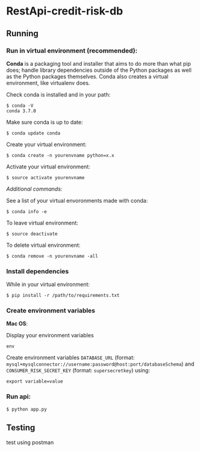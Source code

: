 # RestApi-credit-risk-db

## Running

### Run in virtual environment (recommended):

**Conda** is a packaging tool and installer that aims to do more than what pip does; handle library dependencies outside of the Python packages as well as the Python packages themselves. Conda also creates a virtual environment, like virtualenv does.

Check conda is installed and in your path:
```
$ conda -V
conda 3.7.0
```

Make sure conda is up to date:
```
$ conda update conda
```

Create your virtual environment:
```
$ conda create -n yourenvname python=x.x
```

Activate your virtual environment:
```
$ source activate yourenvname
```


*Additional commands:*

See a list of your virtual envoronments made with conda:
```
$ conda info -e
```

To leave virtual environment:
```
$ source deactivate
```

To delete virtual environment:
```
$ conda remove -n yourenvname -all
```


### Install dependencies

While in your virtual environment:

```
$ pip install -r /path/to/requirements.txt
```

### Create environment variables

**Mac OS**:

Display your environment variables
```
env
```

Create environment variables `DATABASE_URL` (format: `mysql+mysqlconnector://username:password@host:port/databaseSchema`) and `CONSUMER_RISK_SECRET_KEY` (format: `supersecretkey`)
using:

```
export variable=value
```

### Run api:

```
$ python app.py
```

## Testing

test using postman

